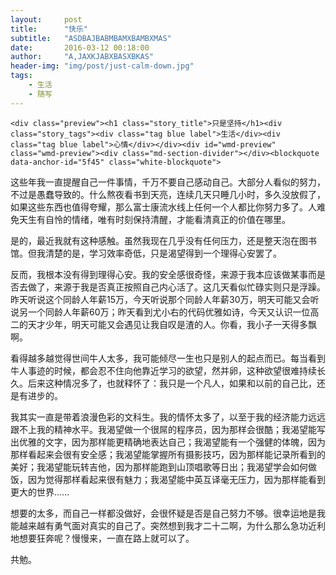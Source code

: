 ```yaml
---
layout:     post
title:      "快乐"
subtitle:   "ASDBAJBABMBAMXBAMBXMAS"
date:       2016-03-12 00:18:00 
author:     "A,JAXKJABXBASXBKAS"
header-img: "img/post/just-calm-down.jpg"
tags:
    - 生活
    - 随写
---
```

<div class="preview" id="wmd-preview">

	<div class="preview"><h1 class="story_title">只是坚持</h1><div class="story_tags"><div class="tag blue label">生活</div><div class="tag blue label">心情</div></div><div id="wmd-preview" class="wmd-preview"><div class="md-section-divider"></div><blockquote data-anchor-id="5f45" class="white-blockquote">
  <p>这些年我一直提醒自己一件事情，千万不要自己感动自己。大部分人看似的努力，不过是愚蠢导致的。什么熬夜看书到天亮，连续几天只睡几小时，多久没放假了，如果这些东西也值得夸耀，那么富士康流水线上任何一个人都比你努力多了。人难免天生有自怜的情绪，唯有时刻保持清醒，才能看清真正的价值在哪里。</p>
</blockquote><p data-anchor-id="x237">是的，最近我就有这种感触。虽然我现在几乎没有任何压力，还是整天泡在图书馆。但我清楚的是，学习效率奇低，只是渴望得到一个理得心安罢了。</p><p data-anchor-id="zd5c">反而，我根本没有得到理得心安。我的安全感很奇怪，来源于我本应该做某事而是否去做了，来源于我是否真正按照自己内心活了。这几天看似忙碌实则只是浮躁。昨天听说这个同龄人年薪15万，今天听说那个同龄人年薪30万，明天可能又会听说另一个同龄人年薪60万；昨天看到尤小右的代码优雅如诗，今天又认识一位高二的天才少年，明天可能又会遇见让我自叹是渣的人。你看，我小子一天得多飘啊。</p><p data-anchor-id="5fmz">看得越多越觉得世间牛人太多，我可能倾尽一生也只是别人的起点而已。每当看到牛人事迹的时候，都会忍不住向他靠近学习的欲望，然并卵，这种欲望很难持续长久。后来这种情况多了，也就释怀了：我只是一个凡人，如果和以前的自己比，还是有进步的。</p><p data-anchor-id="x0oj">我其实一直是带着浪漫色彩的文科生。我的情怀太多了，以至于我的经济能力远远跟不上我的精神水平。我渴望做一个很屌的程序员，因为那样会很酷；我渴望能写出优雅的文字，因为那样能更精确地表达自己；我渴望能有一个强健的体魄，因为那样看起来会很有安全感；我渴望能掌握所有摄影技巧，因为那样能记录所看到的美好；我渴望能玩转吉他，因为那样能跑到山顶唱歌等日出；我渴望学会如何做饭，因为觉得那样看起来很有魅力；我渴望能中英互译毫无压力，因为那样能看到更大的世界......</p><p data-anchor-id="l9m9">想要的太多，而自己一样都没做好，会很怀疑是否是自己努力不够。很幸运地是我能越来越有勇气面对真实的自己了。突然想到我才二十二啊，为什么那么急功近利地想要狂奔呢？慢慢来，一直在路上就可以了。</p><p data-anchor-id="skn3">共勉。</p></div></div>

</div>
